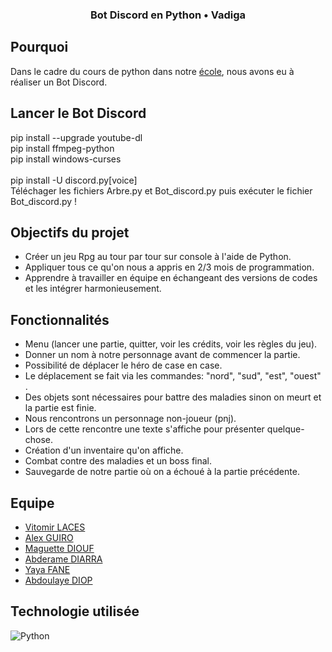 ### <p align="center"> Bot Discord en Python • Vadiga</p>



## Pourquoi
Dans le cadre du cours de python dans notre [école](https://www.hetic.net/), nous avons eu à réaliser un Bot Discord.<br/>


## Lancer le Bot Discord

pip install --upgrade youtube-dl<br>
pip install ffmpeg-python<br>
pip install windows-curses<br><br>
pip install -U discord.py[voice]<br/>
Téléchager les fichiers Arbre.py et Bot_discord.py puis exécuter le fichier Bot_discord.py !<br/> 

## Objectifs du projet

- Créer un jeu Rpg au tour par tour sur console à l'aide de Python.
- Appliquer tous ce qu'on nous a appris en 2/3 mois de programmation.
- Apprendre à travailler en équipe en échangeant des versions de codes et les intégrer harmonieusement. 

## Fonctionnalités

-  Menu (lancer une partie, quitter, voir les crédits, voir les règles du jeu).
-  Donner un nom à notre personnage avant de commencer la partie.
-  Possibilité de déplacer le héro de case en case.
-  Le déplacement se fait via les commandes: "nord", "sud", "est", "ouest" . 
-  Des objets sont nécessaires pour battre des maladies sinon on meurt et la partie est finie.
-  Nous rencontrons un personnage non-joueur (pnj).
-  Lors de cette rencontre une texte s'affiche pour présenter quelque-chose. 
-  Création d'un inventaire qu'on affiche.
-  Combat contre des maladies et un boss final.
-  Sauvegarde de notre partie où on a échoué à la partie précédente.

## Equipe

- [Vitomir LACES](https://github.com/vitolinho) 
- [Alex GUIRO](https://github.com/alexoo1)
- [Maguette DIOUF](https://github.com/Maxdiouf)
- [Abderame DIARRA](https://github.com/AbdeDev)
- [Yaya FANE](https://github.com/layayance)
- [Abdoulaye DIOP](https://github.com/layediop)

## Technologie utilisée

![Python](https://camo.githubusercontent.com/a1b2dac5667822ee0d98ae6d799da61987fd1658dfeb4d2ca6e3c99b1535ebd8/68747470733a2f2f696d672e736869656c64732e696f2f62616467652f707974686f6e2d3336373041303f7374796c653d666f722d7468652d6261646765266c6f676f3d707974686f6e266c6f676f436f6c6f723d666664643534)
